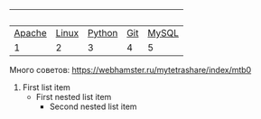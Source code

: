 
&nbsp; | &nbsp; | &nbsp; | &nbsp; | &nbsp;
------ | ----- | ----- | ----- | ----- 
[Apache](apache) | [Linux](linux) | [Python](python) | [Git](git) | [MySQL](mysql)
1 | 2 | 3 | 4 | 5


Много советов: https://webhamster.ru/mytetrashare/index/mtb0 


1. First list item
   - First nested list item
     - Second nested list item
